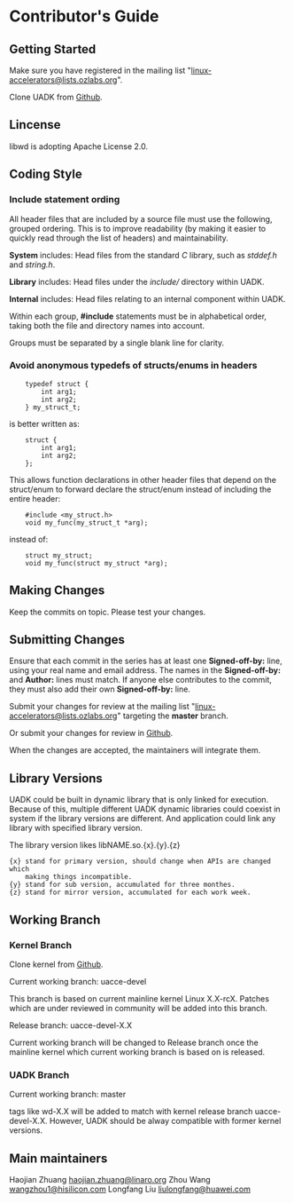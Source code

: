 
# Contributor's Guide

## Getting Started

Make sure you have registered in the mailing list "linux-accelerators@lists.ozlabs.org".

Clone UADK from [Github](https://github.com/Linaro/uadk).

## Lincense

libwd is adopting Apache License 2.0.

## Coding Style

### Include statement ording

All header files that are included by a source file must use the following,
grouped ordering. This is to improve readability (by making it easier to
quickly read through the list of headers) and maintainability.

**System** includes: Head files from the standard *C* library, such as
		     *stddef.h* and *string.h*.

**Library** includes: Head files under the *include/* directory within
		      UADK.

**Internal** includes: Head files relating to an internal component within
		       UADK.

Within each group, **\#include** statements must be in alphabetical order,
taking both the file and directory names into account.

Groups must be separated by a single blank line for clarity.

### Avoid anonymous typedefs of structs/enums in headers

```
    typedef struct {
        int arg1;
        int arg2;
    } my_struct_t;
```
is better written as:
```
    struct {
        int arg1;
        int arg2;
    };
```

This allows function declarations in other header files that depend on the
struct/enum to forward declare the struct/enum instead of including the entire
header:

```
    #include <my_struct.h>
    void my_func(my_struct_t *arg);
```
instead of:
```
    struct my_struct;
    void my_func(struct my_struct *arg);
```

## Making Changes

Keep the commits on topic.
Please test your changes.

## Submitting Changes

Ensure that each commit in the series has at least one **Signed-off-by:** line,
using your real name and email address. The names in the **Signed-off-by:**
and **Author:** lines must match. If anyone else contributes to the commit,
they must also add their own **Signed-off-by:** line.

Submit your changes for review at the mailing list
"linux-accelerators@lists.ozlabs.org" targeting the **master** branch.

Or submit your changes for review in [Github](https://github.com/Linaro/uadk).

When the changes are accepted, the maintainers will integrate them.

## Library Versions

UADK could be built in dynamic library that is only linked for execution.
Because of this, multiple different UADK dynamic libraries could coexist in
system if the library versions are different. And application could link
any library with specified library version.

The library version likes libNAME.so.{x}.{y}.{z}

```
{x} stand for primary version, should change when APIs are changed which
    making things incompatible.
{y} stand for sub version, accumulated for three monthes.
{z} stand for mirror version, accumulated for each work week.
```


## Working Branch

### Kernel Branch

Clone kernel from [Github](https://github.com/Linaro/uadk).

 Current working branch: uacce-devel

   This branch is based on current mainline kernel Linux X.X-rcX. Patches which
   are under reviewed in community will be added into this branch.

 Release branch: uacce-devel-X.X

   Current working branch will be changed to Release branch once the mainline
   kernel which current working branch is based on is released.

### UADK Branch

 Current working branch: master

   tags like wd-X.X will be added to match with kernel release branch
   uacce-devel-X.X. However, UADK should be alway compatible with
   former kernel versions.

## Main maintainers

Haojian Zhuang <haojian.zhuang@linaro.org>
Zhou Wang <wangzhou1@hisilicon.com>
Longfang Liu <liulongfang@huawei.com>
